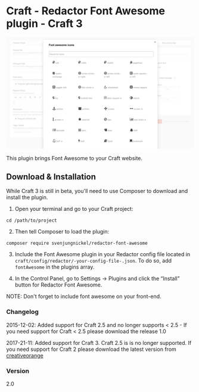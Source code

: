 # Craft - Redactor Font Awesome plugin - Craft 3

![Image of Craft Redactor Font Awesome](./coFontAwesomePreview.jpg)

This plugin brings Font Awesome to your Craft website.

## Download & Installation

While Craft 3 is still in beta, you'll need to use Composer to download and install the plugin.

1. Open your terminal and go to your Craft project:

```
cd /path/to/project
```

2. Then tell Composer to load the plugin:

```
composer require svenjungnickel/redactor-font-awesome
```

3. Include the Font Awesome plugin in your Redactor config file located in `craft/config/redactor/-your-config-file-.json`. To do so, add `fontAwesome` in the plugins array.

4. In the Control Panel, go to Settings → Plugins and click the “Install” button for Redactor Font Awesome.

NOTE: Don't forget to include font awesome on your front-end. 


### Changelog
2015-12-02: Added support for Craft 2.5 and no longer supports < 2.5 - If you need support for Craft < 2.5 please download the release 1.0

2017-21-11: Added support for Craft 3. Craft 2.5 is is no longer supported. If you need support for Craft 2 please download the latest version from [creativeorange](https://github.com/creativeorange/Craft-redactor-font-awesome)

### Version
2.0